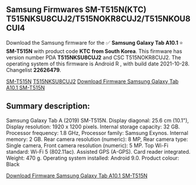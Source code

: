 <h2>Samsung Firmwares SM-T515N(KTC) T515NKSU8CUJ2/T515NOKR8CUJ2/T515NKOU8CUI4</h2>
Download the Samsung firmware for the ✅ <strong>Samsung Galaxy Tab A10.1 </strong> ⭐ <strong>SM-T515N</strong> with product code <strong>KTC</strong> <strong> from South Korea</strong>. This firmware has version number PDA <strong>T515NKSU8CUJ2</strong> and CSC T515NOKR8CUJ2. The operating system of this firmware is Android R , with build date 2021-10-28. Changelist <strong>22626479</strong>.


[SM-T515N](https://samfirm.shop/samsung/model/SM-T515N)
[T515NKSU8CUJ2](https://samfirm.shop/samsung/pda/T515NKSU8CUJ2)
[Download Firmware Samsung Galaxy Tab A10.1 SM-T515N](https://samfirm.shop/samsung/firmware/469115)
<h2>Summary description:</h2>
<p>Samsung Galaxy Tab A (2019) SM-T515N. Display diagonal: 25.6 cm (10.1"), Display resolution: 1920 x 1200 pixels. Internal storage capacity: 32 GB. Processor frequency: 1.8 GHz, Processor family: Samsung Exynos. Internal memory: 2 GB. Rear camera resolution (numeric): 8 MP, Rear camera type: Single camera, Front camera resolution (numeric): 5 MP. Top Wi-Fi standard: Wi-Fi 5 (802.11ac). Assisted GPS (A-GPS). Card reader integrated. Weight: 470 g. Operating system installed: Android 9.0. Product colour: Black</p>


[Download Firmware Samsung Galaxy Tab A10.1 SM-T515N](https://samfirm.shop/samsung/firmware/469115)
